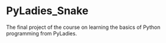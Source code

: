 # PyLadies_Snake
The final project of the course on learning the basics of Python programming from PyLadies.

